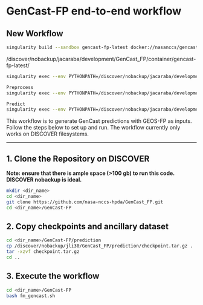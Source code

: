 # GenCast-FP end-to-end workflow

## New Workflow

```bash
singularity build --sandbox gencast-fp-latest docker://nasanccs/gencast-fp:latest
```

/discover/nobackup/jacaraba/development/GenCast_FP/container/gencast-fp-latest/

```bash
singularity exec --env PYTHONPATH=/discover/nobackup/jacaraba/development/GenCast_FP -B /discover/nobackup/jacaraba /discover/nobackup/jacaraba/development/GenCast_FP/container/gencast-fp-latest python /discover/nobackup/jacaraba/development/GenCast_FP/gencast_fp/view/gencast_fp_cli.py -h
```

```bash
Preprocess
singularity exec --env PYTHONPATH=/discover/nobackup/jacaraba/development/GenCast_FP -B /discover/nobackup/jacaraba /discover/nobackup/jacaraba/development/GenCast_FP/container/gencast-fp-latest python /discover/nobackup/jacaraba/development/GenCast_FP/gencast_fp/view/gencast_fp_cli.py preprocess --start_date 2024-12-01 --end_date 2024-12-01 --outdir /discover/nobackup/jacaraba/development/GenCast_FP/tests/gencast_run
```

```bash
Predict
singularity exec --env PYTHONPATH=/discover/nobackup/jacaraba/development/GenCast_FP --nv -B /discover/nobackup/jacaraba /discover/nobackup/jacaraba/development/GenCast_FP/container/gencast-fp-latest python /discover/nobackup/jacaraba/development/GenCast_FP/gencast_fp/prediction/predict_gencast.py --date "2024-12-01" --input_dir  /discover/nobackup/jacaraba/development/GenCast_FP/tests/gencast_run --out_dir  /discover/nobackup/jacaraba/development/GenCast_FP/tests/gencast_prediction
```

This workflow is to generate GenCast predictions with GEOS-FP as inputs. Follow the steps below to set up and run. The workflow currently only works on DISCOVER filesystems.

---

## 1. Clone the Repository on DISCOVER
**Note: ensure that there is ample space (>100 gb) to run this code. DISCOVER nobackup is ideal.**
```bash
mkdir <dir_name>
cd <dir_name>
git clone https://github.com/nasa-nccs-hpda/GenCast_FP.git
cd <dir_name>/GenCast-FP
```

## 2. Copy checkpoints and ancillary dataset
```bash
cd <dir_name>/GenCast-FP/prediction
cp /discover/nobackup/jli30/GenCast_FP/prediction/checkpoint.tar.gz .
tar -xzvf checkpoint.tar.gz
cd ..
```

## 3. Execute the workflow
```bash
cd <dir_name>/GenCast-FP
bash fm_gencast.sh
```
